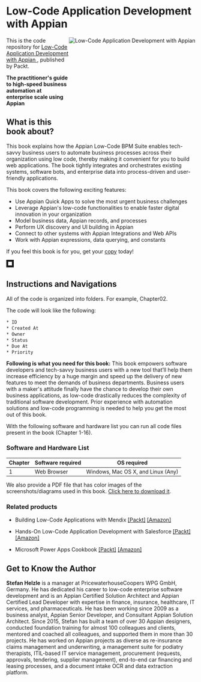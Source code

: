 # Low-Code Application Development with Appian 

<a href="https://www.packtpub.com/product/low-code-application-development-with-appian/9781800205628?utm_source=github&utm_medium=repository&utm_campaign="><img src="https://static.packt-cdn.com/products/9781800205628/cover/smaller" alt="Low-Code Application Development with Appian " height="256px" align="right"></a>

This is the code repository for [Low-Code Application Development with Appian ](https://www.packtpub.com/product/low-code-application-development-with-appian/9781800205628?utm_source=github&utm_medium=repository&utm_campaign=), published by Packt.

**The practitioner's guide to high-speed business automation at enterprise scale using Appian**

## What is this book about?
This book explains how the Appian Low-Code BPM Suite enables tech-savvy business users to automate business processes across their organization using low code, thereby making it convenient for you to build web applications. The book tightly integrates and orchestrates existing systems, software bots, and enterprise data into process-driven and user-friendly applications.

This book covers the following exciting features:
* Use Appian Quick Apps to solve the most urgent business challenges
*  Leverage Appian's low-code functionalities to enable faster digital innovation in your organization
*  Model business data, Appian records, and processes
*  Perform UX discovery and UI building in Appian
*  Connect to other systems with Appian Integrations and Web APIs
*  Work with Appian expressions, data querying, and constants


If you feel this book is for you, get your [copy](https://www.amazon.com/dp/1800205627) today!

<a href="https://www.packtpub.com/?utm_source=github&utm_medium=banner&utm_campaign=GitHubBanner"><img src="https://raw.githubusercontent.com/PacktPublishing/GitHub/master/GitHub.png" 
alt="https://www.packtpub.com/" border="5" /></a>

## Instructions and Navigations
All of the code is organized into folders. For example, Chapter02.

The code will look like the following:
```
* ID
* Created At
* Owner
* Status
* Due At
* Priority
```

**Following is what you need for this book:**
This book empowers software developers and tech-savvy business users with a new tool that’ll help them increase efficiency by a huge margin and speed up the delivery of new features to meet the demands of business departments. Business users with a maker's attitude finally have the chance to develop their own business applications, as low-code drastically reduces the complexity of traditional software development. Prior experience with automation solutions and low-code programming is needed to help you get the most out of this book.

With the following software and hardware list you can run all code files present in the book (Chapter 1-16).
### Software and Hardware List
| Chapter | Software required | OS required |
| -------- | ------------------------------------ | ----------------------------------- |
| 1 | Web Browser | Windows, Mac OS X, and Linux (Any) |


We also provide a PDF file that has color images of the screenshots/diagrams used in this book. [Click here to download it](https://static.packt-cdn.com/downloads/9781800205628_ColorImages.pdf).

### Related products
* Building Low-Code Applications with Mendix  [[Packt]](https://www.packtpub.com/product/building-low-code-applications-with-mendix/9781800201422?utm_source=github&utm_medium=repository&utm_campaign=) [[Amazon]](https://www.amazon.com/dp/1800201427)

* Hands-On Low-Code Application Development with Salesforce  [[Packt]](https://www.packtpub.com/product/hands-on-low-code-application-development-with-salesforce/9781800209770?utm_source=github&utm_medium=repository&utm_campaign=) [[Amazon]](https://www.amazon.com/dp/1800209770)

* Microsoft Power Apps Cookbook  [[Packt]](https://www.packtpub.com/product/microsoft-power-apps-cookbook/9781800569553?utm_source=github&utm_medium=repository&utm_campaign=) [[Amazon]](https://www.amazon.com/dp/1800569556)



## Get to Know the Author
**Stefan Helzle**
is a manager at PricewaterhouseCoopers WPG GmbH, Germany. He has dedicated his career to low-code enterprise software development and is an Appian Certified Solution Architect and Appian Certified Lead Developer with expertise in finance, insurance, healthcare, IT services, and pharmaceuticals. He has been working since 2009 as a business analyst, Appian Senior Developer, and Consultant Appian Solution Architect. Since 2015, Stefan has built a team of over 30 Appian designers, conducted foundation training for almost 100 colleagues and clients, mentored and coached all colleagues, and supported them in more than 30 projects. He has worked on Appian projects as diverse as re-insurance claims management and underwriting, a management suite for podiatry therapists, ITIL-based IT service management, procurement (requests, approvals, tendering, supplier management), end-to-end car financing and leasing processes, and a document intake OCR and data extraction platform.



